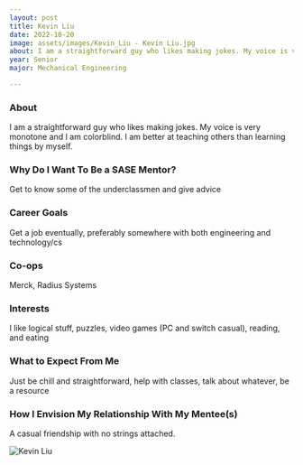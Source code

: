 ```yaml
---
layout: post
title: Kevin Liu 
date: 2022-10-20
image: assets/images/Kevin_Liu - Kevin Liu.jpg
about: I am a straightforward guy who likes making jokes. My voice is very monotone and I am colorblind. I am better at teaching others than learning things by myself.
year: Senior
major: Mechanical Engineering

---
```


### About

I am a straightforward guy who likes making jokes. My voice is very monotone and I am colorblind. I am better at teaching others than learning things by myself.

### Why Do I Want To Be a SASE Mentor?

Get to know some of the underclassmen and give advice

### Career Goals

Get a job eventually, preferably somewhere with both engineering and technology/cs

### Co-ops

Merck, Radius Systems

### Interests

I like logical stuff, puzzles, video games (PC and switch casual), reading, and eating

### What to Expect From Me

Just be chill and straightforward, help with classes, talk about whatever, be a resource

### How I Envision My Relationship With My Mentee(s) 

A casual friendship with no strings attached.

<div class="text-center my-5">
    <img src="https://sase-drexel.github.io/mentorship-2021/assets/images/Kevin_Liu.jpg" alt="Kevin Liu" class="rounded post-img" />
</div>
